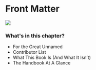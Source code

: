 # Front Matter

![](http://datajournalismhandbook.org/1.0/en/img/cover_print.png)

### What's in this chapter?

* For the Great Unnamed
* Contributor List
* What This Book Is (And What It Isn’t)
* The Handbook At A Glance

